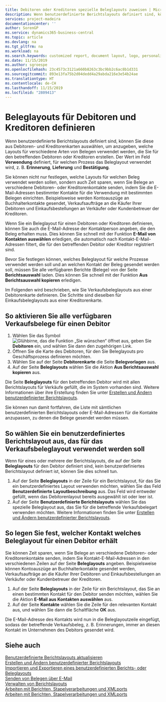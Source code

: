 ```yaml
---
title: Debitoren oder Kreditoren spezielle Beleglayouts zuweisen | Microsoft Docs
description: Wenn benutzerdefinierte Berichtslayouts definiert sind, können Sie diese aus Debitoren- und Kreditorenkarten auswählen, um anzugeben, dass die ausgewählten Layouts für Belege verwendet werden, die Sie für den betreffenden Debitoren oder Kreditoren erstellen.
services: project-madeira
documentationcenter: ''
author: SorenGP
ms.service: dynamics365-business-central
ms.topic: article
ms.devlang: na
ms.tgt_pltfrm: na
ms.workload: na
ms.search.keywords: customized report, document layout, logo, personalize
ms.date: 11/15/2019
ms.author: sgroespe
ms.openlocfilehash: 23c4573c3121a660b8263c3bc9bb2c6ac8b1d331
ms.sourcegitcommit: 893e13fa75b2d04dedd4a29abda216e3e54b24ae
ms.translationtype: HT
ms.contentlocale: de-CH
ms.lasthandoff: 11/15/2019
ms.locfileid: "2809413"
---
```

# <a name="define-document-layouts-for-customers-and-vendors"></a>Beleglayouts für Debitoren und Kreditoren definieren
Wenn benutzerdefinierte Berichtslayouts definiert sind, können Sie diese aus Debitoren- und Kreditorenkarten auswählen, um anzugeben, welche Layouts für verschiedene Arten von Belegen verwendet werden, die Sie für den betreffenden Debitoren oder Kreditoren erstellen. Der Wert im Feld **Verwendung** definiert, für welchen Prozess das Beleglayout verwendet wird, z. B. **Erinnerung**, **Lieferung** und **Bestätigung**.

Sie können nicht nur festlegen, welche Layouts für welchen Beleg verwendet werden sollen, sondern auch Zeit sparen, wenn Sie Belege an verschiedene Debitoren- oder Kreditorenkontakte senden, indem Sie die E-Mail-Adressen bestimmter Kontakte für die Verwendung mit bestimmten Belegen einrichten. Beispielsweise werden Kontoauszüge an Buchhalterkontakte gesendet, Verkaufsaufträge an die Käufer Ihrer Debitoren und Einkaufsbestellungen an Verkäufer oder Kundenbetreuer der Kreditoren.

Wenn Sie ein Beleglayout für einen Debitoren oder Kreditoren definieren, können Sie auch die E-Mail-Adresse der Kontaktperson angeben, die den Beleg erhalten muss. Dies können Sie schnell mit der Funktion **E-Mail von Kontakten auswählen** erledigen, die automatisch nach Kontakt-E-Mail-Adressen filtert, die für den betreffenden Debitor oder Kreditor registriert sind.

Bevor Sie festlegen können, welches Beleglayout für welche Prozesse verwendet werden soll und an welchen Kontakt der Beleg gesendet werden soll, müssen Sie alle verfügbaren Berichte (Belege) von der Seite **Berichtsauswahl** laden. Dies können Sie schnell mit der Funktion **Aus Berichtsauswahl kopieren** erledigen.

Im Folgenden wird beschrieben, wie Sie Verkaufsbeleglayouts aus einer Debitorenkarte definieren. Die Schritte sind dieselben für Einkaufsbeleglayouts aus einer Kreditorenkarte.

## <a name="to-enable-all-available-sales-documents-for-a-customer"></a>So aktivieren Sie alle verfügbaren Verkaufsbelege für einen Debitor
1. Wählen Sie das Symbol ![Glühbirne, das die Funktion „Sie wünschen“ öffnet](media/ui-search/search_small.png "Tell Me-Funktion") aus, geben Sie **Debitoren** ein, und wählen Sie dann den zugehörigen Link.
2. Öffnen Sie die Karte des Debitoren, für den Sie Beleglayouts pro Geschäftsprozess definieren möchten.
3. Wählen Sie auf der Seite **Debitorenkarte** die Seite **Belegvorlagen** aus.
4. Auf der Seite **Beleglayouts** wählen Sie die Aktion **Aus Berichtsauswahl kopieren** aus.

Die Seite **Beleglayouts** für den betreffenden Debitor wird mit allen Berichtslayouts für Verkäufe gefüllt, die im System vorhanden sind. Weitere Informationen über ihre Erstellung finden Sie unter [Erstellen und Ändern benutzerdefinierter Berichtslayouts](ui-how-create-custom-report-layout.md).

Sie können nun damit fortfahren, die Liste mit sämtlichen benutzerdefinierten Berichtslayouts oder E-Mail-Adressen für die Kontakte anzupassen, zu denen die Belege gesendet werden müssen.

## <a name="to-select-a-custom-report-layout-to-use-for-the-sales-document-layout"></a>So wählen Sie ein benutzerdefiniertes Berichtslayout aus, das für das Verkaufsbeleglayout verwendet werden soll
Wenn für eines oder mehrere der Berichtslayouts, die auf der Seite **Beleglayouts** für den Debitor definiert sind, kein benutzerdefiniertes Berichtslayout definiert ist, können Sie dies schnell tun.

1. Auf der Seite **Beleglayouts** in der Zeile für ein Berichtslayout, für das Sie ein benutzerdefiniertes Layout verwenden möchten, wählen Sie das Feld **Benutzerdefinierte Layoutbeschreibung** aus. Das Feld wird entweder gefüllt, wenn das Debitorenlayout bereits ausgewählt ist oder leer ist.
2. Auf der Seite **Benutzerdefinierte Berichtslayouts** wählen Sie das spezielle Beleglayout aus, das Sie für die betreffende Verkaufsbelegart verwenden möchten. Weitere Informationen finden Sie unter [Erstellen und Ändern benutzerdefinierter Berichtslayouts](ui-how-create-custom-report-layout.md).

## <a name="to-set-up-which-contact-receives-which-document-layout-for-a-customer"></a>So legen Sie fest, welcher Kontakt welches Beleglayout für einen Debitor erhält
Sie können Zeit sparen, wenn Sie Belege an verschiedene Debitoren- oder Kreditorenkontakte senden, indem Sie Kontakt-E-Mail-Adressen in den verschiedenen Zeilen auf der Seite **Beleglayouts** angeben. Beispielsweise können Kontoauszüge an Buchhalterkontakte gesendet werden, Verkaufsaufträge an die Käufer Ihrer Debitoren und Einkaufsbestellungen an Verkäufer oder Kundenbetreuer der Kreditoren.

1. Auf der Seite **Beleglayouts** in der Zeile für ein Berichtslayout, das Sie an einen bestimmten Kontakt für den Debitor senden möchten, wählen Sie die Aktion **E-Mail aus Kontakten auswählen** aus.
2. Auf der Seite **Kontakte** wählen Sie die Zeile für den relevanten Kontakt aus, und wählen Sie dann die Schaltfläche **OK** aus.

Die E-Mail-Adresse des Kontakts wird nun in die Beleglayoutzeile eingefügt, sodass der betreffende Verkaufsbeleg, z. B. Erinnerungen, immer an diesen Kontakt im Unternehmen des Debitors gesendet wird.

## <a name="see-also"></a>Siehe auch  
[Benutzerdefinierte Berichtslayouts aktualisieren](ui-update-report-layouts.md)  
[Erstellen und Ändern benutzerdefinierter Berichtslayouts](ui-how-create-custom-report-layout.md)  
[Importieren und Exportieren eines benutzerdefinierten Berichts- oder Beleglayouts](ui-how-import-and-export-report-layout.md)  
[Senden von Belegen über E-Mail](ui-how-send-documents-email.md)  
[Verwalten von Berichtslayouts](ui-manage-report-layouts.md)  
[Arbeiten mit Berichten, Stapelverarbeitungen und XMLports](ui-work-report.md)  
[Arbeiten mit Berichten, Stapelverarbeitungen und XMLports](ui-work-report.md)  
